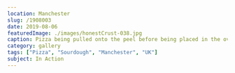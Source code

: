 ```yaml
---
location: Manchester
slug: /1908003
date: 2019-08-06
featuredImage: ./images/honestCrust-038.jpg
caption: Pizza being pulled onto the peel before being placed in the oven at Honest Crust Sourdough Pizza in Mackie Mayor, Manchester
category: gallery
tags: ["Pizza", "Sourdough", "Manchester", "UK"]
subject: In Action
---
```

